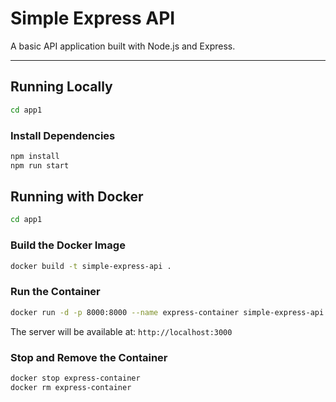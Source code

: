 # Simple Express API

A basic API application built with Node.js and Express.

---

## Running Locally

```bash
cd app1
```

### Install Dependencies

```bash
npm install
npm run start
```

## Running with Docker

```bash
cd app1
```

### Build the Docker Image

```bash
docker build -t simple-express-api .
```

### Run the Container

```bash
docker run -d -p 8000:8000 --name express-container simple-express-api
```

The server will be available at:
`http://localhost:3000`

### Stop and Remove the Container

```bash
docker stop express-container
docker rm express-container
```

